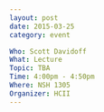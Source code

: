 ```yaml
---
layout: post
date: 2015-03-25
category: event

Who: Scott Davidoff
What: Lecture
Topic: TBA
Time: 4:00pm - 4:50pm
Where: NSH 1305
Organizer: HCII
---
```

